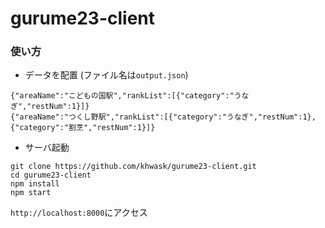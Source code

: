# gurume23-client

### 使い方

* データを配置 (ファイル名は`output.json`)
```
{"areaName":"こどもの国駅","rankList":[{"category":"うなぎ","restNum":1}]}
{"areaName":"つくし野駅","rankList":[{"category":"うなぎ","restNum":1},{"category":"割烹","restNum":1}]}
```

* サーバ起動
```
git clone https://github.com/khwask/gurume23-client.git
cd gurume23-client
npm install
npm start
```

`http://localhost:8000`にアクセス
